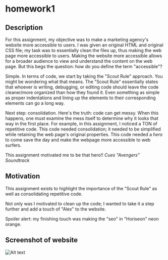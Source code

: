 # homework1
## Description
For this assignment, my objective was to make a marketing agency's website more accessible to users. I was given an original HTML and original CSS file; my task was to essentially clean the files up, thus making the web page more accessible to users. Making the website more accessible allows for a broader audience to view and understand the content on the web page. But this begs the question: how do you define the term "accessible"?

Simple. In terms of code, we start by taking the "Scout Rule" approach. You might be wondering what that means. The "Scout Rule" essentially states that whoever is writing, debugging, or editing code should leave the code cleaner/more organized than how they found it. Even something as simple as proper indentations and lining up the elements to their corresponding elements can go a long way.

Next step: consolidation. Here's the truth: code can get messy. When this happens, one must examine the mess itself to determine why it looks that way in the first place. For example, in this assignment, I noticed a TON of repetitive code. This code needed consolidation; it needed to be simplified while retaining the web page's original properties. This code needed a *hero* to come save the day and make the webpage more accessible to web surfers.

This assignment motivated me to be that hero!! *Cues "Avengers" Soundtrack*

## Motivation
This assignment exists to highlight the importance of the "Scout Rule" as well as consolidating repetitive code.

Not only was I motivated to clean up the code; I wanted to take it a step further and add a touch of "Alex" to the website.

Spoiler alert: my finishing touch was making the "seo" in "Horiseon" neon orange. 

## Screenshot of website 
![Alt text](/homework1/horiseon-screenshot.png?raw=true "Horiseon Screenshot")
